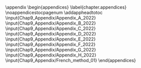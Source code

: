 \appendix
\begin{appendices}
\label{chapter.appendices}
\noappendicestocpagenum
\addappheadtotoc
\input{Chap9_Appendix/Appendix_A_2022}
\input{Chap9_Appendix/Appendix_B_2022}
\input{Chap9_Appendix/Appendix_C_2022}
\input{Chap9_Appendix/Appendix_D_2022}
\input{Chap9_Appendix/Appendix_E_2022}
\input{Chap9_Appendix/Appendix_F_2022}
\input{Chap9_Appendix/Appendix_G_2022}
\input{Chap9_Appendix/Appendix_H_2022}
\input{Chap9_Appendix/French_method_01}
\end{appendices}